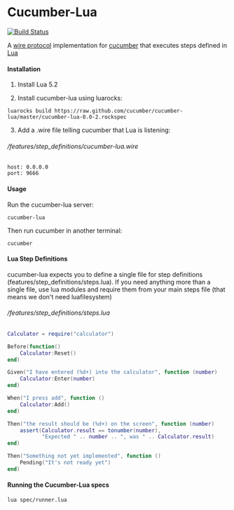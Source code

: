 # Cucumber-Lua
[![Build Status](https://travis-ci.org/cucumber/cucumber-lua.svg?branch=master)](https://travis-ci.org/cucumber/cucumber-lua)

A [wire protocol](https://github.com/cucumber/cucumber/wiki/Wire-Protocol) implementation for [cucumber](http://cucumbers.info/) that executes steps defined in [Lua](http://www.lua.org/)

#### Installation

1. Install Lua 5.2

2. Install cucumber-lua using luarocks:

```
luarocks build https://raw.github.com/cucumber/cucumber-lua/master/cucumber-lua-0.0-2.rockspec
```

3. Add a .wire file telling cucumber that Lua is listening:

###### /features/step_definitions/cucumber-lua.wire

```
host: 0.0.0.0
port: 9666
```

#### Usage

Run the cucumber-lua server:

```
cucumber-lua
```

Then run cucumber in another terminal:

```
cucumber
```

#### Lua Step Definitions

cucumber-lua expects you to define a single file for step definitions (features/step_definitions/steps.lua). If you need anything more than a single file, use lua modules and require them from your main steps file (that means we don't need luafilesystem)

###### /features/step_definitions/steps.lua

```Lua
Calculator = require("calculator")

Before(function()
    Calculator:Reset()
end)

Given("I have entered (%d+) into the calculator", function (number)
    Calculator:Enter(number)
end)

When("I press add", function ()
    Calculator:Add()
end)

Then("the result should be (%d+) on the screen", function (number)
    assert(Calculator.result == tonumber(number),
           "Expected " .. number .. ", was " .. Calculator.result)
end)

Then("Something not yet implemented", function ()
    Pending("It's not ready yet")
end)
```

#### Running the Cucumber-Lua specs

```
lua spec/runner.lua
```
